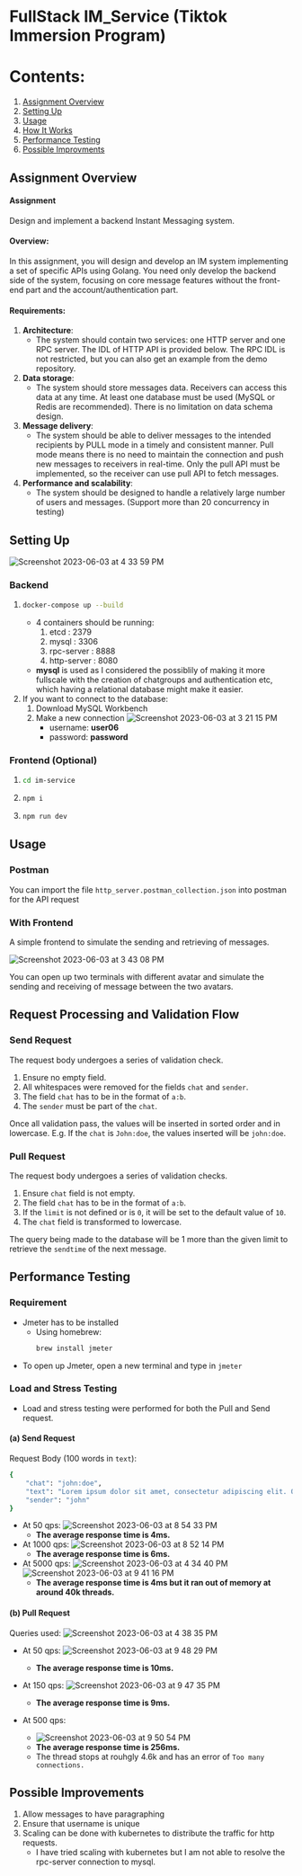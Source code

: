 # FullStack IM_Service (Tiktok Immersion Program)

# Contents:
1. [Assignment Overview](#introduction)
2. [Setting Up](#settingup)
3. [Usage](#usage)
4. [How It Works](#work)
5. [Performance Testing](#performance)
6. [Possible Improvments](#improvement)

## Assignment Overview <a name="introduction"></a>
#### Assignment
Design and implement a backend Instant Messaging system.

#### Overview:
In this assignment, you will design and develop an IM system implementing a set of specific APIs using Golang. You need only develop the backend side of the system, focusing on core message features without the front-end part and the account/authentication part.

#### Requirements:
1. **Architecture**: 
    - The system should contain two services: one HTTP server and one RPC server. The IDL of HTTP API is provided below. The RPC IDL is not restricted, but you can also get an example from the demo repository.
3. **Data storage**: 
    - The system should store messages data. Receivers can access this data at any time. At least one database must be used (MySQL or Redis are recommended). There is no limitation on data schema design.
5. **Message delivery**: 
    - The system should be able to deliver messages to the intended recipients by PULL mode in a timely and consistent manner. Pull mode means there is no need to maintain the connection and push new messages to receivers in real-time. Only the pull API must be implemented, so the receiver can use pull API to fetch messages.
7. **Performance and scalability**: 
    - The system should be designed to handle a relatively large number of users and messages. (Support more than 20 concurrency in testing)

## Setting Up <a name="settingup"></a>

![Screenshot 2023-06-03 at 4 33 59 PM](https://github.com/dtzr09/IM_service/assets/66049247/5ac5a6fd-76be-4632-92a1-cb2c38e6fcb0)

### Backend
1. ```bash
   docker-compose up --build
   ```
    - 4 containers should be running:
      1. etcd : 2379
      2. mysql : 3306
      3. rpc-server : 8888
      4. http-server : 8080
    - **mysql** is used as I considered the possiblily of making it more fullscale with the creation of chatgroups and authentication etc, which having a relational database might make it easier.
 2. If you want to connect to the database:
      1. Download MySQL Workbench
      2. Make a new connection
         ![Screenshot 2023-06-03 at 3 21 15 PM](https://github.com/dtzr09/IM_service/assets/66049247/815c44b1-6c60-45ec-ad02-7a7df8cabb50)
          - username: **user06**
          - password: **password**
### Frontend (Optional)
1. ```bash
   cd im-service
   ```
3. ```bash
   npm i
   ```
5. ```bash
   npm run dev
   ```
   
## Usage <a name="usage"></a>
### Postman
You can import the file `http_server.postman_collection.json` into postman for the API request

### With Frontend
A simple frontend to simulate the sending and retrieving of messages.

![Screenshot 2023-06-03 at 3 43 08 PM](https://github.com/dtzr09/IM_service/assets/66049247/ea905711-e7b1-484c-aeb7-6c555023ccad)

You can open up two terminals with different avatar and simulate the sending and receiving of message between the two avatars.

## Request Processing and Validation Flow <a name="work"></a>
### Send Request
The request body undergoes a series of validation check.
1. Ensure no empty field.
2. All whitespaces were removed for the fields `chat` and `sender`.
3. The field `chat` has to be in the format of `a:b`.
4. The `sender` must be part of the `chat`.

Once all validation pass, the values will be inserted in sorted order and in lowercase. E.g. If the `chat` is `John:doe`, the values inserted will be `john:doe`.

### Pull Request
The request body undergoes a series of validation checks.
1. Ensure `chat` field is not empty.
2. The field `chat` has to be in the format of `a:b`.
3. If the `limit` is not defined or is `0`, it will be set to the default value of `10`.
4. The `chat` field is transformed to lowercase.

The query being made to the database will be 1 more than the given limit to retrieve the `sendtime` of the next message.

## Performance Testing <a name="performance"></a>
### Requirement
- Jmeter has to be installed
  - Using homebrew:
    ```bash
    brew install jmeter
    ```
- To open up Jmeter, open a new terminal and type in `jmeter`

### Load and Stress Testing
- Load and stress testing were performed for both the Pull and Send request.
#### (a) Send Request
Request Body (100 words in `text`):
```bash
{
    "chat": "john:doe",
    "text": "Lorem ipsum dolor sit amet, consectetur adipiscing elit. Quisque purus nisi, aliquam at tincidunt ac, pellentesque eget est. Sed suscipit faucibus eros, sit amet dapibus mi mattis ac. Vestibulum facilisis tellus sapien, eget euismod nisi condimentum in. Aenean tempus pulvinar nisl id varius. Aenean massa felis, vestibulum vitae tempus vel, euismod vel ante. Morbi a condimentum ipsum. Interdum et malesuada fames ac ante ipsum primis in faucibus. Sed id nisi metus.Integer interdum, eros vel condimentum convallis, tortor lacus auctor dolor, vitae elementum lorem mi vel nulla. Nunc euismod congue tincidunt. Nullam tortor sapien, dapibus eu blandit sed, tempus ac.",
    "sender": "john"
}
```
- At 50 qps:
  ![Screenshot 2023-06-03 at 8 54 33 PM](https://github.com/dtzr09/IM_service/assets/66049247/d037e03a-1183-441a-9320-54942d32bb54)
  - **The average response time is 4ms.**
- At 1000 qps:
  ![Screenshot 2023-06-03 at 8 52 14 PM](https://github.com/dtzr09/IM_service/assets/66049247/159f8202-b8b2-4d41-afb8-d52f74c525d6)
  - **The average response time is 6ms.**
- At 5000 qps:
  ![Screenshot 2023-06-03 at 4 34 40 PM](https://github.com/dtzr09/IM_service/assets/66049247/1493ad2a-66dd-43c7-b1f1-085e085764b2)
  ![Screenshot 2023-06-03 at 9 41 16 PM](https://github.com/dtzr09/IM_service/assets/66049247/209828c9-c346-4eaf-bba9-8b3293f65c76)
  - **The average response time is 4ms but it ran out of memory at around 40k threads.**


#### (b) Pull Request
Queries used:
![Screenshot 2023-06-03 at 4 38 35 PM](https://github.com/dtzr09/IM_service/assets/66049247/7980896b-5a7f-48c6-ae3b-e1974efaad2a)

- At 50 qps:
  ![Screenshot 2023-06-03 at 9 48 29 PM](https://github.com/dtzr09/IM_service/assets/66049247/ad0963b0-9668-4b53-8ada-70c0f4a2a9ef)
  - **The average response time is 10ms.**

- At 150 qps:
  ![Screenshot 2023-06-03 at 9 47 35 PM](https://github.com/dtzr09/IM_service/assets/66049247/313fc2dc-f731-4a6b-98d9-81da3a4a2b7f)
  - **The average response time is 9ms.**
  
- At 500 qps:
  - ![Screenshot 2023-06-03 at 9 50 54 PM](https://github.com/dtzr09/IM_service/assets/66049247/1324a399-9490-4c43-b646-1f66c5ffa38c)
  - **The average response time is 256ms.**
  - The thread stops at rouhgly 4.6k and has an error of `Too many connections.`

## Possible Improvements <a name="improvements"></a>
1. Allow messages to have paragraphing
2. Ensure that username is unique
3. Scaling can be done with kubernetes to distribute the traffic for http requests.
    - I have tried scaling with kubernetes but I am not able to resolve the rpc-server connection to mysql. 
